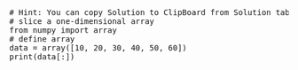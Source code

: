<pre class="file" data-target="clipboard">
# Hint: You can copy Solution to ClipBoard from Solution tab
# slice a one-dimensional array
from numpy import array
# define array
data = array([10, 20, 30, 40, 50, 60])
print(data[:])
</pre>

